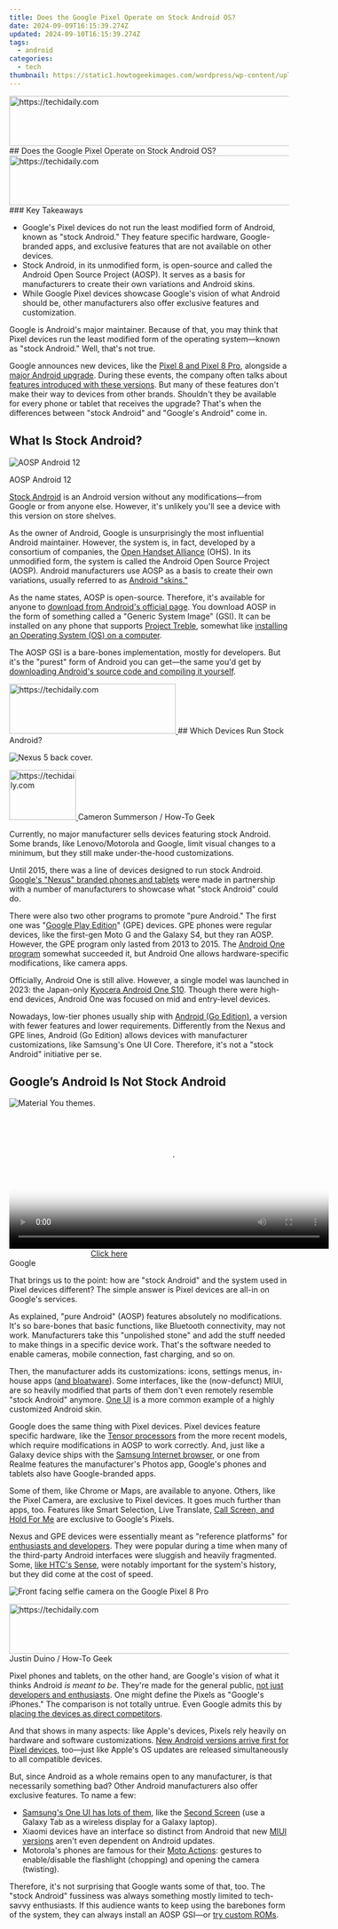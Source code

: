 ```yaml
---
title: Does the Google Pixel Operate on Stock Android OS?
date: 2024-09-09T16:15:39.274Z
updated: 2024-09-10T16:15:39.274Z
tags:
  - android
categories:
  - tech
thumbnail: https://static1.howtogeekimages.com/wordpress/wp-content/uploads/wm/2023/10/person-holding-up-the-google-pixel-8-and-google-pixel-8-pro-side-by-side.jpg
---
```


<!-- affiliate ads begin -->
<a href="https://ephamedtechinc.pxf.io/c/5597632/2137204/26400" target="_top" id="2137204">
  <img src="//a.impactradius-go.com/display-ad/26400-2137204" border="0" alt="https://techidaily.com" width="728" height="90"/>
</a>
<img height="0" width="0" src="https://ephamedtechinc.pxf.io/i/5597632/2137204/26400" style="position:absolute;visibility:hidden;" border="0" />
<!-- affiliate ads end -->
## Does the Google Pixel Operate on Stock Android OS?

<!-- affiliate ads begin -->
<a href="https://aligracehair.sjv.io/c/5597632/2135419/19272" target="_top" id="2135419">
  <img src="//a.impactradius-go.com/display-ad/19272-2135419" border="0" alt="https://techidaily.com" width="728" height="90"/>
</a>
<img height="0" width="0" src="https://aligracehair.sjv.io/i/5597632/2135419/19272" style="position:absolute;visibility:hidden;" border="0" />
<!-- affiliate ads end -->
### Key Takeaways

* Google's Pixel devices do not run the least modified form of Android, known as "stock Android." They feature specific hardware, Google-branded apps, and exclusive features that are not available on other devices.
* Stock Android, in its unmodified form, is open-source and called the Android Open Source Project (AOSP). It serves as a basis for manufacturers to create their own variations and Android skins.
* While Google Pixel devices showcase Google's vision of what Android should be, other manufacturers also offer exclusive features and customization.

 Google is Android's major maintainer. Because of that, you may think that Pixel devices run the least modified form of the operating system—known as "stock Android." Well, that's not true.

 Google announces new devices, like the [Pixel 8 and Pixel 8 Pro](https://tiktok-clips.techidaily.com/2024-approved-copying-safely-on-tiktok-a-2023-guide-to-rights-checks/), alongside a [major Android upgrade](https://android-unlock.techidaily.com/in-2024-top-10-password-cracking-tools-for-motorola-razr-40-by-drfone-android/). During these events, the company often talks about [features introduced with these versions](https://article-posts.techidaily.com/seamless-strategy-integrating-linktree-into-your-tiktok-bio/). But many of these features don't make their way to devices from other brands. Shouldn't they be available for every phone or tablet that receives the upgrade? That's when the differences between "stock Android" and "Google's Android" come in.

##  What Is Stock Android?

![AOSP Android 12](https://static1.howtogeekimages.com/wordpress/wp-content/uploads/2021/11/AOSP.png) 

AOSP Android 12

[Stock Android](https://driver-error.techidaily.com/remedy-for-ignored-logitech-unifying-hub-in-oses/) is an Android version without any modifications—from Google or from anyone else. However, it's unlikely you'll see a device with this version on store shelves.

 As the owner of Android, Google is unsurprisingly the most influential Android maintainer. However, the system is, in fact, developed by a consortium of companies, the [Open Handset Alliance](https://www.openhandsetalliance.com/) (OHS). In its unmodified form, the system is called the Android Open Source Project (AOSP). Android manufacturers use AOSP as a basis to create their own variations, usually referred to as [Android "skins."](https://android-location-track.techidaily.com/top-7-phone-number-locators-to-track-vivo-y200e-5g-location-drfone-by-drfone-virtual-android/) 

 As the name states, AOSP is open-source. Therefore, it's available for anyone to [download from Android's official page](https://developer.android.com/topic/generic-system-image/releases). You download AOSP in the form of something called a "Generic System Image" (GSI). It can be installed on any phone that supports [Project Treble](https://iphone-transfer.techidaily.com/in-2024-complete-tutorial-sending-photos-from-apple-iphone-15-plus-to-ipad-drfone-by-drfone-transfer-from-ios/), somewhat like [installing an Operating System (OS) on a computer](https://extra-resources.techidaily.com/your-journey-through-telegrams-web-functionality/).

 The AOSP GSI is a bare-bones implementation, mostly for developers. But it's the "purest" form of Android you can get—the same you'd get by [downloading Android's source code and compiling it yourself](https://source.android.com/docs/setup/create/gsi#building-gsis).

<!-- affiliate ads begin -->
<a href="https://appsumo.8odi.net/c/5597632/2137393/7443" target="_top" id="2137393">
  <img src="//a.impactradius-go.com/display-ad/7443-2137393" border="0" alt="https://techidaily.com" width="300" height="90"/>
</a>
<img height="0" width="0" src="https://appsumo.8odi.net/i/5597632/2137393/7443" style="position:absolute;visibility:hidden;" border="0" />
<!-- affiliate ads end -->
##  Which Devices Run Stock Android?

![Nexus 5 back cover.](https://static1.howtogeekimages.com/wordpress/wp-content/uploads/2018/04/IMG_3416.jpg) 

<!-- affiliate ads begin -->
<a href="https://aligracehair.sjv.io/c/5597632/2115939/19272" target="_top" id="2115939">
  <img src="//a.impactradius-go.com/display-ad/19272-2115939" border="0" alt="https://techidaily.com" width="120" height="90"/>
</a>
<img height="0" width="0" src="https://aligracehair.sjv.io/i/5597632/2115939/19272" style="position:absolute;visibility:hidden;" border="0" />
<!-- affiliate ads end -->
Cameron Summerson / How-To Geek

 Currently, no major manufacturer sells devices featuring stock Android. Some brands, like Lenovo/Motorola and Google, limit visual changes to a minimum, but they still make under-the-hood customizations.

 Until 2015, there was a line of devices designed to run stock Android. [Google's "Nexus" branded phones and tablets](https://tech-renaissance.techidaily.com/step-by-step-tutorial-pairing-and-using-a-chromecast-remote-for-flawless-media-control/) were made in partnership with a number of manufacturers to showcase what "stock Android" could do.

 There were also two other programs to promote "pure Android." The first one was "[Google Play Edition](https://techidaily.com/fixing-an-undetected-sd-card-quick-troubleshooting-steps/)" (GPE) devices. GPE phones were regular devices, like the first-gen Moto G and the Galaxy S4, but they ran AOSP. However, the GPE program only lasted from 2013 to 2015\. The [Android One program](https://vp-tips.techidaily.com/updated-the-ultimate-list-of-safe-toy-drones/) somewhat succeeded it, but Android One allows hardware-specific modifications, like camera apps.

 Officially, Android One is still alive. However, a single model was launched in 2023: the Japan-only [Kyocera Android One S10](https://www.kyocera.co.jp/prdct/telecom/consumer/lineup/s10/). Though there were high-end devices, Android One was focused on mid and entry-level devices.

 Nowadays, low-tier phones usually ship with [Android (Go Edition)](https://tech-recovery.techidaily.com/explore-the-samsung-galaxy-z-flip-6-unveiling-its-launch-day-costs-capabilities-and-latest-updates/), a version with fewer features and lower requirements. Differently from the Nexus and GPE lines, Android (Go Edition) allows devices with manufacturer customizations, like Samsung's One UI Core. Therefore, it's not a "stock Android" initiative per se.

##  Google’s Android Is Not Stock Android

![Material You themes.](https://static1.howtogeekimages.com/wordpress/wp-content/uploads/2021/06/Material-You-hero.png) 

<!-- affiliate ads begin -->
<span id="1982461">
					<video width="576" height="240" style="cursor:pointer"
           poster="//a.impactradius-go.com/display-clicktoplayimage/1982461.png"
           onclick="if(!this.playClicked){this.play();this.setAttribute('controls',true);this.playClicked=true;}">
	   <source src="//a.impactradius-go.com/display-ad/22993-1982461">
	   <img src="//a.impactradius-go.com/display-clicktoplayimage/1982461.png" style="border: none; height: 100%; width: 100%; object-fit: contain">
	</video>
	<div style="width:360px;text-align:center"><a href="javascript:window.open(decodeURIComponent('https%3A%2F%2Fhomestyler.sjv.io%2Fc%2F5597632%2F1982461%2F22993'), '_blank');void(0);">Click here</a></div>
</span>
<img height="0" width="0" src="https://imp.pxf.io/i/5597632/1982461/22993" style="position:absolute;visibility:hidden;" border="0" />
<!-- affiliate ads end -->
Google

 That brings us to the point: how are "stock Android" and the system used in Pixel devices different? The simple answer is Pixel devices are all-in on Google's services.

 As explained, "pure Android" (AOSP) features absolutely no modifications. It's so bare-bones that basic functions, like Bluetooth connectivity, may not work. Manufacturers take this "unpolished stone" and add the stuff needed to make things in a specific device work. That's the software needed to enable cameras, mobile connection, fast charging, and so on.

 Then, the manufacturer adds its customizations: icons, settings menus, in-house apps ([and bloatware](https://extra-approaches.techidaily.com/2024-approved-musical-alchemy-transforming-previews-into-memories/)). Some interfaces, like the (now-defunct) MIUI, are so heavily modified that parts of them don't even remotely resemble "stock Android" anymore. [One UI](https://video-ai-editor.techidaily.com/updated-in-2024-beginners-guide-10-best-cartoon-makers-for-web-and-desktop/) is a more common example of a highly customized Android skin.

 Google does the same thing with Pixel devices. Pixel devices feature specific hardware, like the [Tensor processors](https://howto.techidaily.com/8-ultimate-fixes-for-google-play-your-xiaomi-redmi-k70-pro-isnt-compatible-drfone-by-drfone-fix-android-problems-fix-android-problems/) from the more recent models, which require modifications in AOSP to work correctly. And, just like a Galaxy device ships with the [Samsung Internet browser](https://on-screen-recording.techidaily.com/new-streamline-your-screen-captures-with-4-methods/), or one from Realme features the manufacturer's Photos app, Google's phones and tablets also have Google-branded apps.

 Some of them, like Chrome or Maps, are available to anyone. Others, like the Pixel Camera, are exclusive to Pixel devices. It goes much further than apps, too. Features like Smart Selection, Live Translate, [Call Screen, and Hold For Me](https://remote-screen-capture.techidaily.com/updated-redux-of-graphics-amd-radeon-update/) are exclusive to Google's Pixels.

 Nexus and GPE devices were essentially meant as "reference platforms" for [enthusiasts and developers](https://some-techniques.techidaily.com/ideal-mkv-player-apps-windows-pc-for-2024/). They were popular during a time when many of the third-party Android interfaces were sluggish and heavily fragmented. Some, [like HTC's Sense](https://driver-error.techidaily.com/solving-invalid-drivers-installation-issues-on-your-pc/), were notably important for the system's history, but they did come at the cost of speed.

![Front facing selfie camera on the Google Pixel 8 Pro](https://static1.howtogeekimages.com/wordpress/wp-content/uploads/wm/2023/10/53249989349_531796845c_o.jpg) 

<!-- affiliate ads begin -->
<a href="https://zebaoaffiliateprogram.pxf.io/c/5597632/2137973/21526" target="_top" id="2137973">
  <img src="//a.impactradius-go.com/display-ad/21526-2137973" border="0" alt="https://techidaily.com" width="728" height="90"/>
</a>
<img height="0" width="0" src="https://zebaoaffiliateprogram.pxf.io/i/5597632/2137973/21526" style="position:absolute;visibility:hidden;" border="0" />
<!-- affiliate ads end -->
Justin Duino / How-To Geek  

 Pixel phones and tablets, on the other hand, are Google's vision of what it thinks Android _is meant to be_. They're made for the general public, [not just developers and enthusiasts](https://video-capture.techidaily.com/step-by-step-techniques-for-high-quality-lenovo-captures-for-2024/). One might define the Pixels as "Google's iPhones." The comparison is not totally untrue. Even Google admits this by [placing the devices as direct competitors](https://fox-http.techidaily.com/updated-in-2024-essential-list-premier-free-video-player-choices-for-pctabletsmartphone-users/).

 And that shows in many aspects: like Apple's devices, Pixels rely heavily on hardware and software customizations. [New Android versions arrive first for Pixel devices](https://youtube-blog.techidaily.com/24-uniting-subscribers-through-shared-playlists/), too—just like Apple's OS updates are released simultaneously to all compatible devices.

 But, since Android as a whole remains open to any manufacturer, is that necessarily something bad? Other Android manufacturers also offer exclusive features. To name a few:

* [Samsung's One UI has lots of them](https://extra-guidance.techidaily.com/playback-issues-resolving-video-not-showing-sony-a6400-for-2024/), like the [Second Screen](https://shop-links.co/link/?exclusive=1&publisher_slug=itechdaily19598&url=https%3A%2F%2Fwww.samsung.com%2Fus%2Fsupport%2Fanswer%2FANS00088544%2F) (use a Galaxy Tab as a wireless display for a Galaxy laptop).
* Xiaomi devices have an interface so distinct from Android that new [MIUI versions](https://www.mi.com/global/miui/) aren't even dependent on Android updates.
* Motorola's phones are famous for their [Moto Actions](https://en-us.support.motorola.com/app/answers/detail/a%5Fid/142057/p/7901,7906,): gestures to enable/disable the flashlight (chopping) and opening the camera (twisting).

 Therefore, it's not surprising that Google wants some of that, too. The "stock Android" fussiness was always something mostly limited to tech-savvy enthusiasts. If this audience wants to keep using the barebones form of the system, they can always install an AOSP GSI—or [try custom ROMs](https://fake-location.techidaily.com/in-2024-3-ways-to-change-location-on-facebook-marketplace-for-apple-iphone-14-pro-drfone-by-drfone-virtual-ios/).

<ins class="adsbygoogle"
     style="display:block"
     data-ad-format="autorelaxed"
     data-ad-client="ca-pub-7571918770474297"
     data-ad-slot="1223367746"></ins>



<ins class="adsbygoogle"
     style="display:block"
     data-ad-client="ca-pub-7571918770474297"
     data-ad-slot="8358498916"
     data-ad-format="auto"
     data-full-width-responsive="true"></ins>



